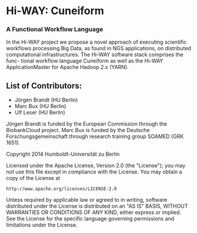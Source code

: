 # Hi-WAY: Cuneiform

### A Functional Workflow Language

In the Hi-WAY project we propose a novel approach of executing scientific
workflows processing Big Data, as found in NGS applications, on distributed
computational infrastructures. The Hi-WAY software stack comprises the func-
tional workflow language Cuneiform as well as the Hi-WAY ApplicationMaster
for Apache Hadoop 2.x (YARN).

## List of Contributors:

- Jörgen Brandt (HU Berlin)
- Marc Bux (HU Berlin)
- Ulf Leser (HU Berlin)

Jörgen Brandt is funded by the European Commission through the BiobankCloud
project. Marc Bux is funded by the Deutsche Forschungsgemeinschaft through
research training group SOAMED (GRK 1651).

Copyright 2014 Humboldt-Universität zu Berlin

Licensed under the Apache License, Version 2.0 (the "License");
you may not use this file except in compliance with the License.
You may obtain a copy of the License at

    http://www.apache.org/licenses/LICENSE-2.0

Unless required by applicable law or agreed to in writing, software
distributed under the License is distributed on an "AS IS" BASIS,
WITHOUT WARRANTIES OR CONDITIONS OF ANY KIND, either express or implied.
See the License for the specific language governing permissions and
limitations under the License.

